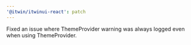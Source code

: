 ```yaml
---
'@itwin/itwinui-react': patch
---
```


Fixed an issue where ThemeProvider warning was always logged even when using ThemeProvider.
